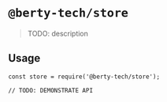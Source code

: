 # `@berty-tech/store`

> TODO: description

## Usage

```
const store = require('@berty-tech/store');

// TODO: DEMONSTRATE API
```
